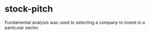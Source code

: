 # stock-pitch
Fundamental analysis was used to selecting a company to invest in a particular sector.
